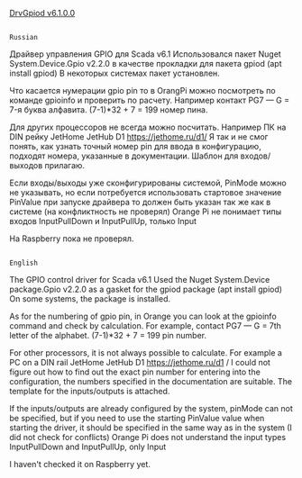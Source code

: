 [DrvGpiod v6.1.0.0](https://github.com/Manjey73/OpenDrivers/releases/download/DrvGpiod/DrvGpiod.zip)

                                                                               Russian
Драйвер управления GPIO для Scada v6.1
Использовался пакет Nuget System.Device.Gpio v2.2.0 в качестве прокладки для пакета gpiod (apt install gpiod)
В некоторых системах пакет установлен.

Что касается нумерации gpio pin то в OrangPi можно посмотреть по команде gpioinfo и проверить по расчету. Например контакт PG7 — G = 7-я буква алфавита.
(7-1)*32 + 7 = 199 номер пина.

Для других процессоров не всегда можно посчитать.
Например ПК на DIN рейку JetHome JetHub D1 https://jethome.ru/d1/
Я так и не смог понять, как узнать точный номер pin для ввода в конфигурацию, подходят номера, указанные в документации.
Шаблон для входов/выходов прилагаю.

<?xml version="1.0" encoding="utf-8"?>
<DevTemplate Name="JetHub_Gpio">
  <Gpios>
    <Gpiod Name="GOUT1" Active="true" Code="out1" Pin="456" />
    <Gpiod Name="GOUT2" Active="true" Code="out2" Pin="455" />
    <Gpiod Name="GOUT3" Active="true" Code="out3" Pin="454" />
    <Gpiod Name="GIN_1" Active="true" Code="in1" Pin="472" />
    <Gpiod Name="GIN_2" Active="true" Code="in2" Pin="471" />
    <Gpiod Name="GIN_3" Active="true" Code="in3" Pin="470" />
    <Gpiod Name="GIN_4" Active="true" Code="in4" Pin="469" />
  </Gpios>
</DevTemplate>

Если входы/выходы уже сконфигурированы системой, PinMode можно не указывать, но если потребуется использовать стартовое значение PinValue при запуске драйвера то должен быть указан так же как в системе (на конфликтность не проверял)
Orange Pi не понимает типы входов InputPullDown и InputPullUp, только Input

На Raspberry пока не проверял.

                                                                                 English


The GPIO control driver for Scada v6.1 Used the Nuget System.Device package.Gpio v2.2.0 as a gasket for the gpiod package (apt install gpiod) On some systems, the package is installed.

As for the numbering of gpio pin, in Orange you can look at the gpioinfo command and check by calculation. For example, contact PG7 — G = 7th letter of the alphabet. (7-1)*32 + 7 = 199 pin number.

For other processors, it is not always possible to calculate. For example a PC on a DIN rail JetHome JetHub D1 https://jethome.ru/d1 / I could not figure out how to find out the exact pin number for entering into the configuration, the numbers specified in the documentation are suitable. The template for the inputs/outputs is attached.

If the inputs/outputs are already configured by the system, pinMode can not be specified, but if you need to use the starting PinValue value when starting the driver, it should be specified in the same way as in the system (I did not check for conflicts) Orange Pi does not understand the input types InputPullDown and InputPullUp, only Input

I haven't checked it on Raspberry yet.
